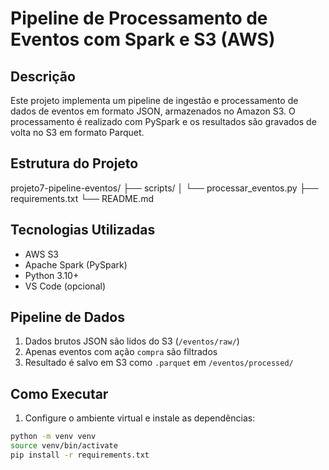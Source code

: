 # Pipeline de Processamento de Eventos com Spark e S3 (AWS)

## Descrição
Este projeto implementa um pipeline de ingestão e processamento de dados de eventos em formato JSON, armazenados no Amazon S3. O processamento é realizado com PySpark e os resultados são gravados de volta no S3 em formato Parquet.

## Estrutura do Projeto

projeto7-pipeline-eventos/
├── scripts/
│ └── processar_eventos.py
├── requirements.txt
└── README.md


## Tecnologias Utilizadas
- AWS S3
- Apache Spark (PySpark)
- Python 3.10+
- VS Code (opcional)

## Pipeline de Dados
1. Dados brutos JSON são lidos do S3 (`/eventos/raw/`)
2. Apenas eventos com ação `compra` são filtrados
3. Resultado é salvo em S3 como `.parquet` em `/eventos/processed/`

## Como Executar
1. Configure o ambiente virtual e instale as dependências:
```bash
python -m venv venv
source venv/bin/activate
pip install -r requirements.txt

